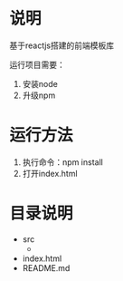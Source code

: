 # 说明

基于reactjs搭建的前端模板库

运行项目需要：

1. 安装node
2. 升级npm

# 运行方法

1. 执行命令：npm install
2. 打开index.html

# 目录说明

- src
  - ​
- index.html
- README.md





